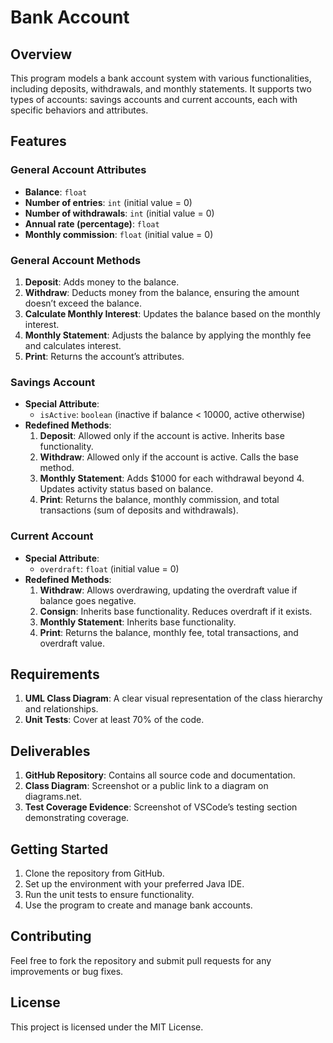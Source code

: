 # Bank Account 

## Overview
This program models a bank account system with various functionalities, including deposits, withdrawals, and monthly statements. It supports two types of accounts: savings accounts and current accounts, each with specific behaviors and attributes.

## Features
### General Account Attributes
- **Balance**: `float`
- **Number of entries**: `int` (initial value = 0)
- **Number of withdrawals**: `int` (initial value = 0)
- **Annual rate (percentage)**: `float`
- **Monthly commission**: `float` (initial value = 0)

### General Account Methods
1. **Deposit**: Adds money to the balance.
2. **Withdraw**: Deducts money from the balance, ensuring the amount doesn’t exceed the balance.
3. **Calculate Monthly Interest**: Updates the balance based on the monthly interest.
4. **Monthly Statement**: Adjusts the balance by applying the monthly fee and calculates interest.
5. **Print**: Returns the account’s attributes.

### Savings Account
- **Special Attribute**:
  - `isActive`: `boolean` (inactive if balance < 10000, active otherwise)
- **Redefined Methods**:
  1. **Deposit**: Allowed only if the account is active. Inherits base functionality.
  2. **Withdraw**: Allowed only if the account is active. Calls the base method.
  3. **Monthly Statement**: Adds $1000 for each withdrawal beyond 4. Updates activity status based on balance.
  4. **Print**: Returns the balance, monthly commission, and total transactions (sum of deposits and withdrawals).

### Current Account
- **Special Attribute**:
  - `overdraft`: `float` (initial value = 0)
- **Redefined Methods**:
  1. **Withdraw**: Allows overdrawing, updating the overdraft value if balance goes negative.
  2. **Consign**: Inherits base functionality. Reduces overdraft if it exists.
  3. **Monthly Statement**: Inherits base functionality.
  4. **Print**: Returns the balance, monthly fee, total transactions, and overdraft value.

## Requirements
1. **UML Class Diagram**: A clear visual representation of the class hierarchy and relationships.
2. **Unit Tests**: Cover at least 70% of the code.

## Deliverables
1. **GitHub Repository**: Contains all source code and documentation.
2. **Class Diagram**: Screenshot or a public link to a diagram on diagrams.net.
3. **Test Coverage Evidence**: Screenshot of VSCode’s testing section demonstrating coverage.

## Getting Started
1. Clone the repository from GitHub.
2. Set up the environment with your preferred Java IDE.
3. Run the unit tests to ensure functionality.
4. Use the program to create and manage bank accounts.

## Contributing
Feel free to fork the repository and submit pull requests for any improvements or bug fixes.

## License
This project is licensed under the MIT License.

